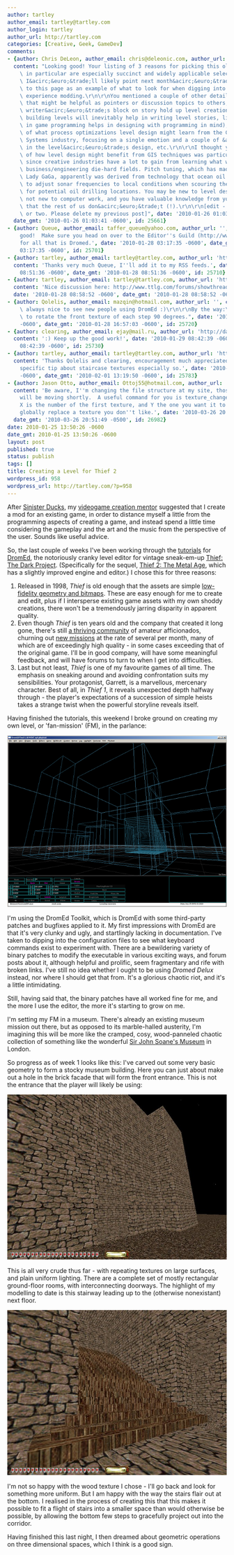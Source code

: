 ```yaml
---
author: tartley
author_email: tartley@tartley.com
author_login: tartley
author_url: http://tartley.com
categories: [Creative, Geek, GameDev]
comments:
- {author: Chris DeLeon, author_email: chris@deleonic.com, author_url: 'http://cdgdl.com/?page=about',
  content: "Looking good! Your listing of 3 reasons for picking this old engine/game\
    \ in particular are especially succinct and widely applicable selection criteria.\
    \ I&acirc;&euro;&trade;ll likely point next month&acirc;&euro;&trade;s readers\
    \ to this page as an example of what to look for when digging into their first\
    \ experience modding.\r\n\r\nYou mentioned a couple of other details via e-mail\
    \ that might be helpful as pointers or discussion topics to others, too: not letting\
    \ writer&acirc;&euro;&trade;s block on story hold up level creation (experience\
    \ building levels will inevitably help in writing level stories, like how experience\
    \ in game programming helps in designing with programming in mind), suggestions\
    \ of what process optimizations level design might learn from the Geographic Information\
    \ Systems industry, focusing on a single emotion and a couple of &acirc;&euro;&oelig;moments&acirc;&euro;\x9D\
    \ in the level&acirc;&euro;&trade;s design, etc.\r\n\r\nI thought your suggestion\
    \ of how level design might benefit from GIS techniques was particularly interesting,\
    \ since creative industries have a lot to gain from learning what we can off the\
    \ business/engineering die-hard fields. Pitch tuning, which has made T-Pain and\
    \ Lady GaGa, apparently was derived from technology that ocean oil tycoons used\
    \ to adjust sonar frequencies to local conditions when scouring the ocean floor\
    \ for potential oil drilling locations. You may be new to level design, but you&acirc;&euro;&trade;re\
    \ not new to computer work, and you have valuable knowledge from your own experiences\
    \ that the rest of us don&acirc;&euro;&trade;t (!).\r\n\r\n[edit - fixed a typo\
    \ or two. Please delete my previous post]", date: '2010-01-26 01:03:41 -0600',
  date_gmt: '2010-01-26 01:03:41 -0600', id: 25661}
- {author: Queue, author_email: taffer_queue@yahoo.com, author_url: '', content: 'Looking
    good!  Make sure you head on over to the Editor''s Guild (http://www.ttlg.com/forums/forumdisplay.php?f=85)
    for all that is Dromed.', date: '2010-01-28 03:17:35 -0600', date_gmt: '2010-01-28
    03:17:35 -0600', id: 25701}
- {author: tartley, author_email: tartley@tartley.com, author_url: 'http://tartley.com',
  content: 'Thanks very much Queue, I''ll add it to my RSS feeds.', date: '2010-01-28
    08:51:36 -0600', date_gmt: '2010-01-28 08:51:36 -0600', id: 25710}
- {author: tartley, author_email: tartley@tartley.com, author_url: 'http://tartley.com',
  content: 'Nice discussion here: http://www.ttlg.com/forums/showthread.php?t=130794',
  date: '2010-01-28 08:58:52 -0600', date_gmt: '2010-01-28 08:58:52 -0600', id: 25711}
- {author: Qolelis, author_email: mazqin@hotmail.com, author_url: '', content: "It's\
    \ always nice to see new people using DromEd :)\r\n\r\nBy the way:\r\nA tip is\
    \ to rotate the front texture of each step 90 degrees.", date: '2010-01-28 16:57:02
    -0600', date_gmt: '2010-01-28 16:57:03 -0600', id: 25720}
- {author: clearing, author_email: ejay@mail.ru, author_url: 'http://darkfate.ru',
  content: ':) Keep up the good work!', date: '2010-01-29 08:42:39 -0600', date_gmt: '2010-01-29
    08:42:39 -0600', id: 25730}
- {author: tartley, author_email: tartley@tartley.com, author_url: 'http://tartley.com',
  content: 'Thanks Qolelis and clearing, encouragement much appreciated, and your
    specific tip about staircase textures especially so.', date: '2010-02-01 13:19:50
    -0600', date_gmt: '2010-02-01 13:19:50 -0600', id: 25783}
- {author: Jason Otto, author_email: Ottoj55@hotmail.com, author_url: 'http://JasonOtto.net',
  content: 'Be aware, I''m changing the file structure at my site, those tutorials
    will be moving shortly.  A useful command for you is texture_change X,Y where
    X is the number of the first texture, and Y the one you want it to become, it''ll
    globally replace a texture you don''t like.', date: '2010-03-26 20:51:49 -0500',
  date_gmt: '2010-03-26 20:51:49 -0500', id: 26982}
date: 2010-01-25 13:50:26 -0600
date_gmt: 2010-01-25 13:50:26 -0600
layout: post
published: true
status: publish
tags: []
title: Creating a Level for Thief 2
wordpress_id: 958
wordpress_url: http://tartley.com/?p=958
---
```


After [Sinister Ducks](/sinister-redux), my [videogame
creation mentor](http://www.gamedevlessons.com/) suggested that I create
a mod for an existing game, in order to distance myself a little from
the programming aspects of creating a game, and instead spend a little
time considering the gameplay and the art and the music from the
perspective of the user. Sounds like useful advice.

So, the last couple of weeks I've been working through the
[tutorials](http://www.jasonotto.net/tutorials/CompleteTut.htm) for
[DromEd](http://en.wikipedia.org/wiki/DromEd), the notoriously cranky
level editor for vintage sneak-em-up [Thief: The Dark
Project](http://en.wikipedia.org/wiki/Thief:_The_Dark_Project).
(Specifically for the sequel, [Thief 2: The Metal
Age](http://en.wikipedia.org/wiki/Thief_II:_The_Metal_Age), which has a
slightly improved engine and editor.) I chose this for three reasons:

1.  Released in 1998, *Thief* is old enough that the assets are simple
    [low-fidelity geometry and
    bitmaps](http://www.mobygames.com/game/windows/thief-ii-the-metal-age/screenshots/gameShotId,7666/).
    These are easy enough for me to create and edit, plus if I
    intersperse existing game assets with my own shoddy creations, there
    won't be a tremendously jarring disparity in apparent quality.
2.  Even though *Thief* is ten years old and the company that created it
    long gone, there's still [a thriving
    community](http://www.ttlg.com/) of amateur afficionados, churning
    out [new
    missions](http://www.ttlg.com/forums/showthread.php?p=1508201) at
    the rate of several per month, many of which are of exceedingly high
    quality - in some cases exceeding that of the original game. I'll be
    in good company, will have some meaningful feedback, and will have
    forums to turn to when I get into difficulties.
3.  Last but not least, *Thief* is one of my favourite games of all
    time. The emphasis on sneaking around and avoiding confrontation
    suits my sensibilities. Your protagonist, Garrett, is a marvellous,
    mercenary character. Best of all, in *Thief 1*, it reveals
    unexpected depth halfway through - the player's expectations of a
    succession of simple heists takes a strange twist when the powerful
    storyline reveals itself.

Having finished the tutorials, this weekend I broke ground on creating
my own level, or 'fan-mission' (FM), in the parlance:

![Designing a Thief2 Level in DromEd](/assets/2010/01/dromed-sm.png)

I'm using the DromEd Toolkit, which is DromEd with some third-party
patches and bugfixes applied to it. My first impressions with DromEd are
that it's very clunky and ugly, and startlingly lacking in
documentation. I've taken to dipping into the configuration files to see
what keyboard commands exist to experiment with. There are a bewildering
variety of binary patches to modify the executable in various exciting
ways, and forum posts about it, although helpful and prolific, seem
fragmentary and rife with broken links. I've still no idea whether I
ought to be using *Dromed Delux* instead, nor where I should get that
from. It's a glorious chaotic riot, and it's a little intimidating.

Still, having said that, the binary patches have all worked fine for me,
and the more I use the editor, the more it's starting to grow on me.

I'm setting my FM in a museum. There's already an existing museum
mission out there, but as opposed to its marble-halled austerity, I'm
imagining this will be more like the cramped, cosy, wood-panneled
chaotic collection of something like the wonderful [Sir John Soane's
Museum](http://www.britishtours.com/360/soane-museum.html) in London.

So progress as of week 1 looks like this: I've carved out some very
basic geometry to form a stocky museum building. Here you can just about
make out a hole in the brick facade that will form the front entrance.
This is not the entrance that the player will likely be using:

![](/assets/2010/01/front-entrance.jpg)

This is all very crude thus far - with repeating textures on large
surfaces, and plain uniform lighting. There are a complete set of mostly
rectangular ground-floor rooms, with interconnecting doorways. The
highlight of my modelling to date is this stairway leading up to the
(otherwise nonexistant) next floor.

![](/assets/2010/01/stairway.jpg)

I'm not so happy with the wood texture I chose - I'll go back and look
for something more uniform. But I am happy with the way the stairs flair
out at the bottom. I realised in the process of creating this that this
makes it possible to fit a flight of stairs into a smaller space than
would otherwise be possible, by allowing the bottom few steps to
gracefully project out into the corridor.

Having finished this last night, I then dreamed about geometric
operations on three dimensional spaces, which I think is a good sign.
